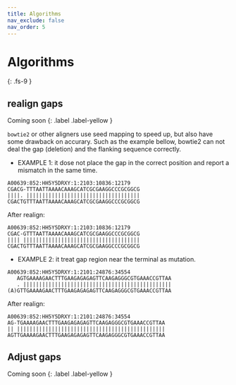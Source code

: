 ```yaml
---
title: Algorithms
nav_exclude: false
nav_order: 5
---
```


<!-- prettier-ignore-start -->
# Algorithms
{: .fs-9 }
<!-- prettier-ignore-end -->

## realign gaps

Coming soon
{: .label .label-yellow }

`bowtie2` or other aligners use seed mapping to speed up, but also have some drawback on accurary.
Such as the example bellow, bowtie2 can not deal the gap (deletion) and the flanking sequence correctly.

- EXAMPLE 1: it dose not place the gap in the correct position and report a mismatch in the same time.

```
A00639:852:HH5Y5DRXY:1:2103:10836:12179
CGACG-TTTAATTAAAACAAAGCATCGCGAAGGCCCGCGGCG
||||. ||||||||||||||||||||||||||||||||||||
CGACTGTTTAATTAAAACAAAGCATCGCGAAGGCCCGCGGCG
```

After realign:

```
A00639:852:HH5Y5DRXY:1:2103:10836:12179
CGAC-GTTTAATTAAAACAAAGCATCGCGAAGGCCCGCGGCG
|||| |||||||||||||||||||||||||||||||||||||
CGACTGTTTAATTAAAACAAAGCATCGCGAAGGCCCGCGGCG
```

- EXAMPLE 2: it treat gap region near the terminal as mutation.

```
A00639:852:HH5Y5DRXY:1:2101:24876:34554
   AGTGAAAAGAACTTTGAAGAGAGAGTTCAAGAGGGCGTGAAACCGTTAA
   . |||||||||||||||||||||||||||||||||||||||||||||||
(A)GTTGAAAAGAACTTTGAAGAGAGAGTTCAAGAGGGCGTGAAACCGTTAA
```

After realign:

```
A00639:852:HH5Y5DRXY:1:2101:24876:34554
AG-TGAAAAGAACTTTGAAGAGAGAGTTCAAGAGGGCGTGAAACCGTTAA
|| |||||||||||||||||||||||||||||||||||||||||||||||
AGTTGAAAAGAACTTTGAAGAGAGAGTTCAAGAGGGCGTGAAACCGTTAA
```

## Adjust gaps

Coming soon
{: .label .label-yellow }
